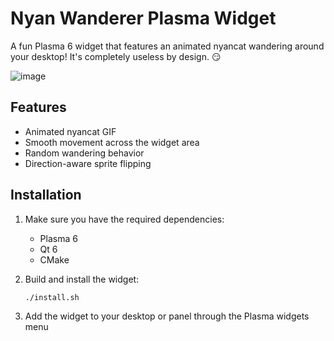 # Nyan Wanderer Plasma Widget

A fun Plasma 6 widget that features an animated nyancat wandering around your desktop!
It's completely useless by design. 😏

![image](https://github.com/user-attachments/assets/b857c949-39dc-44a1-8feb-a1f25295c5c6)

## Features

- Animated nyancat GIF
- Smooth movement across the widget area
- Random wandering behavior
- Direction-aware sprite flipping

## Installation

1. Make sure you have the required dependencies:
	- Plasma 6
	- Qt 6
	- CMake

2. Build and install the widget:
	```bash
	./install.sh
    ```

3. Add the widget to your desktop or panel through the Plasma widgets menu

